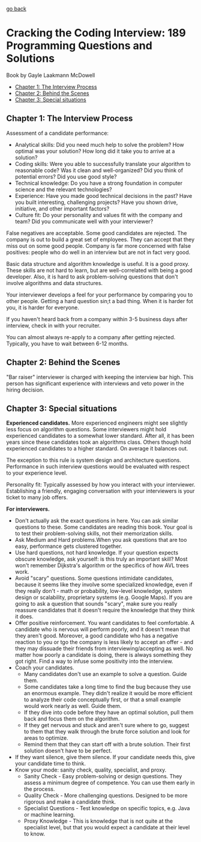 [go back](https://github.com/pkardas/learning)

# Cracking the Coding Interview: 189 Programming Questions and Solutions

Book by Gayle Laakmann McDowell

- [Chapter 1: The Interview Process](#chapter-1-the-interview-process)
- [Chapter 2: Behind the Scenes](#chapter-2-behind-the-scenes)
- [Chapter 3: Special situations](#chapter-3-special-situations)

## Chapter 1: The Interview Process

Assessment of a candidate performance:

- Analytical skills: Did you need much help to solve the problem? How optimal was your solution? How long did it take
  you to arrive at a solution?
- Coding skills: Were you able to successfully translate your algorithm to reasonable code? Was it clean and
  well-organized? Did you think of potential errors? Did you use good style?
- Technical knowledge: Do you have a strong foundation in computer science and the relevant technologies?
- Experience: Have you made good technical decisions in the past? Have you built interesting, challenging projects? Have
  you shown drive, initiative, and other important factors?
- Culture fit: Do your personality and values fit with the company and team? Did you communicate well with your
  interviewer?

False negatives are acceptable. Some good candidates are rejected. The company is out to build a great set of employees.
They can accept that they miss out on some good people. Company is far more concerned with false positives: people who
do well in an interview but are not in fact very good.

Basic data structure and algorithm knowledge is useful. It is a good proxy. These skills are not hard to learn, but are
well-correlated with being a good developer. Also, it is hard to ask problem-solving questions that don't involve
algorithms and data structures.

Your interviewer develops a feel for your performance by comparing you to other people. Getting a hard question sin;t a
bad thing. When it is harder fot you, it is harder for everyone.

If you haven't heard back from a company within 3-5 business days after interview, check in with your recruiter.

You can almost always re-apply to a company after getting rejected. Typically, you have to wait between 6-12 months.

## Chapter 2: Behind the Scenes

"Bar raiser" interviewer is charged with keeping the interview bar high. This person has significant experience with
interviews and veto power in the hiring decision.

## Chapter 3: Special situations

**Experienced candidates.** More experienced engineers might see slightly less focus on algorithm questions. Some
interviewers might hold experienced candidates to a somewhat lower standard. After all, it has been years since these
candidates took an algorithms class. Others though hold experienced candidates to a higher standard. On average it
balances out.

The exception to this rule is system design and architecture questions. Performance in such interview questions would be
evaluated with respect to your experience level.

Personality fit: Typically assessed by how you interact with your interviewer. Establishing a friendly, engaging
conversation with your interviewers is your ticket to many job offers.

**For interviewers.**

- Don't actually ask the exact questions in here. You can ask similar questions to these. Some candidates are reading
  this book. Your goal is to test their problem-solving skills, not their memorization skills.
- Ask Medium and Hard problems.When you ask questions that are too easy, performance gets clustered together.
- Use hard questions, not hard knowledge. If your question expects obscure knowledge, ask yourself: is this truly an
  important skill? Most won't remember Dijkstra's algorithm or the specifics of how AVL trees work.
- Avoid "scary" questions. Some questions intimidate candidates, because it seems like they involve some specialized
  knowledge, even if they really don't - math or probability, low-level knowledge, system design or scalability,
  proprietary systems (e.g. Google Maps). If you are going to ask a question that sounds "scary", make sure you really
  reassure candidates that it doesn't require the knowledge that they think it does.
- Offer positive reinforcement. You want candidates to feel comfortable. A candidate who is nervous will perform poorly,
  and it doesn't mean that they aren't good. Moreover, a good candidate who has a negative reaction to you or tgo the
  company is less likely to accept an offer - and they may dissuade their friends from interviewing/accepting as well.
  No matter how poorly a candidate is doing, there is always something they got right. Find a way to infuse some
  positivity into the interview.
- Coach your candidates.
    - Many candidates don't use an example to solve a question. Guide them.
    - Some candidates take a long time to find the bug because they use an enormous example. They didn't realize it
      would be more efficient to analyze their code conceptually first, or that a small example would work nearly as
      well. Guide them.
    - If they dive into code before they have an optimal solution, pull them back and focus them on the algorithm.
    - If they get nervous and stuck and aren't sure where to go, suggest to them that they walk through the brute force
      solution and look for areas to optimize.
    - Remind them that they can start off with a brute solution. Their first solution doesn't have to be perfect.
- If they want silence, give them silence. If your candidate needs this, give your candidate time to think.
- Know your mode: sanity check, quality, specialist, and proxy.
    - Sanity Check - Easy problem-solving or design questions. They assess a minimum degree of competence. You can use
      them early in the process.
    - Quality Check - More challenging questions. Designed to be more rigorous and make a candidate think.
    - Specialist Questions - Test knowledge on specific topics, e.g. Java or machine learning.
    - Proxy Knowledge - This is knowledge that is not quite at the specialist level, but that you would expect a
      candidate at their level to know. 
